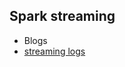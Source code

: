 ## Spark streaming
 
 - Blogs
  - [streaming logs](https://www.rittmanmead.com/blog/2015/08/combining-spark-streaming-and-data-frames-for-near-real-time-log-analysis/)
